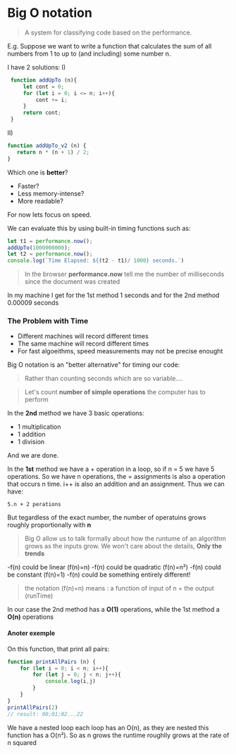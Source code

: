 # Big O notation 
> A system for classifying code based on the performance.

E.g. Suppose we want to write a function that calculates the sum of all numbers from 1 to up to (and including) some number n.

I have 2 solutions:
I)
```js
 function addUpTo (n){
     let cont = 0;
     for (let i = 0; i <= n; i++){
         cont += i;
     }
     return cont;
 }
 ```
 II)
 ```js
 function addUpTo_v2 (n) {
    return n * (n + 1) / 2;
}
 ```
 
Which one is **better**?
- Faster?
- Less memory-intense?
- More readable?

For now lets focus on speed.

We can evaluate this by using built-in timing functions such as:
```js
let t1 = performance.now();
addUpTo(1000000000);
let t2 = performance.now();
console.log(`Time Elapsed: ${(t2 - t1)/ 1000} seconds.`)
```

>In the browser **performance.now** tell me the number of milliseconds since the document was created 

In my machine I get for the 1st method 1 seconds and for the 2nd method 0.00009 seconds

### The Problem with Time
- Different machines will record different times
- The same machine will record different times
- For fast algoeithms, speed measurements may not be precise enought

Big O notation is an "better alternative" for timing our code:
>Rather than counting seconds which are so variable....

>Let's count **number of simple operations** the computer has to perform

In the **2nd** method we have 3 basic operations:
- 1 multiplication
- 1 addition
- 1 division 

And we are done.

In the **1st** method we have a + operation in a loop, so if n = 5 we have 5 operations. So we have n operations, the = assignments is also a operation that occurs n time. i++ is also an addition and an assignment. Thus we can have:
```
5.n + 2 perations
```
But tegardless of the exact number, the number of operatuins grows roughly proportionally with **n**

>Big O allow us to talk formally about how the runtume of an algorithm grows as the inputs grow. We won't care about the details, **Only the trends**

-f(n) could be linear (f(n)=n)
-f(n) could be quadratic (f(n)=n²)
-f(n) could be constant (f(n)=1)
-f(n) could be something entirely different!
>the notation  (f(n)=n) means :
a function of input of n = the output (runTime)

In our case the 2nd method has a **O(1)** operations, while the 1st method a **O(n)** operations 

#### Anoter exemple 
On this function, that print all pairs:
~~~js
function printAllPairs (n) {
    for (let i = 0; i < n; i++){
        for (let j = 0; j < n; j++){
            console.log(i,j)
        }
    }
}
printAllPairs(2)
// result: 00;01;02...22
~~~
 We have a nested loop each loop has an O(n), as they are nested this function has a O(n²). So as n grows the runtime roughlly grows at the rate of n squared 
